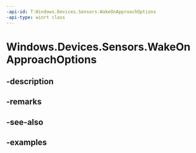 ```yaml
---
-api-id: T:Windows.Devices.Sensors.WakeOnApproachOptions
-api-type: winrt class
---
```


# Windows.Devices.Sensors.WakeOnApproachOptions

<!--
public sealed class WakeOnApproachOptions
-->


## -description

## -remarks

## -see-also

## -examples


